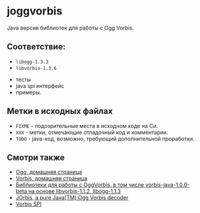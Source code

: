 ﻿# joggvorbis

Java версия библиотек для работы с Ogg Vorbis.

## Соответствие:

- `libogg-1.3.3`
- `libvorbis-1.3.6`

+ тесты
+ java spi интерфейс
+ примеры.

## Метки в исходных файлах

- `FIXME` - подозрительные места в исходном коде на Си.
- `XXX` - метки, отмечающие отладочный код и комментарии.
- `TODO` - java-код, возможно, требующий дополнительной проработки.


## Смотри также

- [Ogg, домашняя страница](http://www.xiph.org/ogg/)
- [Vorbis, домашняя страница](http://www.xiph.org/vorbis/)
- [Библиотеки для работы с OggVorbis, в том числе vorbis-java-1.0.0-beta на основе libvorbis-1.1.2, libogg-1.1.3](http://www.xiph.org/downloads/)
- [JOrbis, a pure Java(TM) Ogg Vorbis decoder](http://www.jcraft.com/jorbis/)
- [Vorbis SPI](http://www.javazoom.net/vorbisspi/vorbisspi.html)
